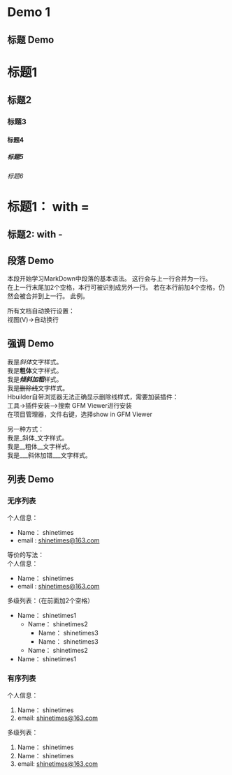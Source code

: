 # Demo 1

## 标题 Demo

# 标题1
## 标题2
### 标题3
#### 标题4
##### 标题5
###### 标题6

标题1： with =
===

标题2: with -
---



## 段落 Demo
本段开始学习MarkDown中段落的基本语法。
这行会与上一行合并为一行。  
在上一行末尾加2个空格，本行可被识别成另外一行。
    若在本行前加4个空格，仍然会被合并到上一行。
 此例。

所有文档自动换行设置：  
视图(V)->自动换行<W>


## 强调 Demo

我是*斜体*文字样式。  
我是**粗体**文字样式。  
我是***倾斜加粗***样式。  
我是~~删除线~~文字样式。  
Hbuilder自带浏览器无法正确显示删除线样式，需要加装插件：  
工具->插件安装-->搜索 GFM Viewer进行安装  
在项目管理器，文件右键，选择show in GFM Viewer  

另一种方式：  
我是_斜体_文字样式。  
我是__粗体__文字样式。  
我是___斜体加错___文字样式。  

## 列表 Demo

### 无序列表

个人信息：
* Name： shinetimes
* email : shinetimes@163.com

等价的写法：  
个人信息：
- Name： shinetimes
- email : shinetimes@163.com

多级列表：（在前面加2个空格）  
- Name： shinetimes1  
  - Name： shinetimes2  
    - Name： shinetimes3  
    - Name： shinetimes3  
  - Name： shinetimes2  
- Name： shinetimes1  


### 有序列表

个人信息：
1. Name： shinetimes
2. email: shinetimes@163.com

多级列表：
1. Name： shinetimes
  1. Name： shinetimes
2. email: shinetimes@163.com